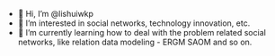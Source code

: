 - 👋 Hi, I’m @lishuiwkp
- 👀 I’m interested in social networks, technology innovation, etc.
- 🌱 I’m currently learning how to deal with the problem related social networks, like relation data modeling - ERGM SAOM and so on.

<!---
lishuiwkp/lishuiwkp is a ✨ special ✨ repository because its `README.md` (this file) appears on your GitHub profile.
You can click the Preview link to take a look at your changes.
--->
